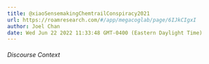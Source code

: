 ```yaml
---
title: @xiaoSensemakingChemtrailConspiracy2021
url: https://roamresearch.com/#/app/megacoglab/page/6IJkCIgxI
author: Joel Chan
date: Wed Jun 22 2022 11:33:48 GMT-0400 (Eastern Daylight Time)
---
```




###### Discourse Context



